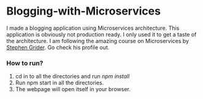 # Blogging-with-Microservices

I made a blogging application using Microservices architecture. This application is obviously not production ready. I only used it to get a taste of the architecture. I am following the amazing course on Microservices by <a href="https://github.com/StephenGrider">Stephen Grider</a>. Go check his profile out.

### How to run?
1. cd in to all the directories and run *npm install*
2. Run npm start in all the directories.
3. The webpage will open itself in your browser.
